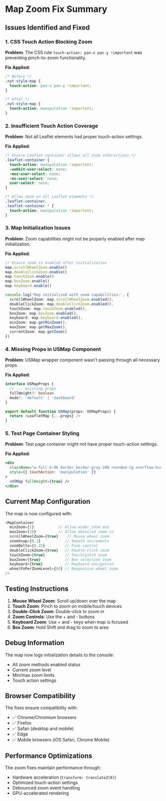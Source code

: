 # Map Zoom Fix Summary

## Issues Identified and Fixed

### 1. **CSS Touch Action Blocking Zoom**
**Problem**: The CSS rule `touch-action: pan-x pan-y !important` was preventing pinch-to-zoom functionality.

**Fix Applied**:
```css
/* Before */
.nyt-style-map {
  touch-action: pan-x pan-y !important;
}

/* After */
.nyt-style-map {
  touch-action: manipulation !important;
}
```

### 2. **Insufficient Touch Action Coverage**
**Problem**: Not all Leaflet elements had proper touch-action settings.

**Fix Applied**:
```css
/* Ensure Leaflet container allows all zoom interactions */
.leaflet-container {
  touch-action: manipulation !important;
  -webkit-user-select: none;
  -moz-user-select: none;
  -ms-user-select: none;
  user-select: none;
}

/* Allow zoom on all Leaflet elements */
.leaflet-container,
.leaflet-container * {
  touch-action: manipulation !important;
}
```

### 3. **Map Initialization Issues**
**Problem**: Zoom capabilities might not be properly enabled after map initialization.

**Fix Applied**:
```typescript
// Ensure zoom is enabled after initialization
map.scrollWheelZoom.enable()
map.doubleClickZoom.enable()
map.touchZoom.enable()
map.boxZoom.enable()
map.keyboard.enable()

console.log('Map initialized with zoom capabilities:', {
  scrollWheelZoom: map.scrollWheelZoom.enabled(),
  doubleClickZoom: map.doubleClickZoom.enabled(),
  touchZoom: map.touchZoom.enabled(),
  boxZoom: map.boxZoom.enabled(),
  keyboard: map.keyboard.enabled(),
  minZoom: map.getMinZoom(),
  maxZoom: map.getMaxZoom(),
  currentZoom: map.getZoom()
})
```

### 4. **Missing Props in USMap Component**
**Problem**: USMap wrapper component wasn't passing through all necessary props.

**Fix Applied**:
```typescript
interface USMapProps {
  // ... existing props
  fullHeight?: boolean
  mode?: 'default' | 'dashboard'
}

export default function USMap(props: USMapProps) {
  return <LeafletMap {...props} />
}
```

### 5. **Test Page Container Styling**
**Problem**: Test page container might not have proper touch-action settings.

**Fix Applied**:
```jsx
<div 
  className="w-full h-96 border border-gray-200 rounded-lg overflow-hidden bg-white" 
  style={{ touchAction: 'manipulation' }}
>
  <USMap fullHeight={true} />
</div>
```

## Current Map Configuration

The map is now configured with:

```typescript
<MapContainer
  minZoom={1}           // Allow wider zoom out
  maxZoom={20}          // Allow detailed zoom in
  scrollWheelZoom={true}    // Mouse wheel zoom
  zoomSnap={0.1}           // Smooth increments
  zoomDelta={0.25}         // Fine control
  doubleClickZoom={true}   // Double-click zoom
  touchZoom={true}         // Touch/pinch zoom
  boxZoom={true}           // Box selection zoom
  keyboard={true}          // Keyboard navigation
  wheelPxPerZoomLevel={60} // Responsive wheel zoom
/>
```

## Testing Instructions

1. **Mouse Wheel Zoom**: Scroll up/down over the map
2. **Touch Zoom**: Pinch to zoom on mobile/touch devices
3. **Double-Click Zoom**: Double-click to zoom in
4. **Zoom Controls**: Use the + and - buttons
5. **Keyboard Zoom**: Use + and - keys when map is focused
6. **Box Zoom**: Hold Shift and drag to zoom to area

## Debug Information

The map now logs initialization details to the console:
- All zoom methods enabled status
- Current zoom level
- Min/max zoom limits
- Touch action settings

## Browser Compatibility

The fixes ensure compatibility with:
- ✅ Chrome/Chromium browsers
- ✅ Firefox
- ✅ Safari (desktop and mobile)
- ✅ Edge
- ✅ Mobile browsers (iOS Safari, Chrome Mobile)

## Performance Optimizations

The zoom fixes maintain performance through:
- Hardware acceleration (`transform: translateZ(0)`)
- Optimized touch-action settings
- Debounced zoom event handling
- GPU-accelerated rendering 